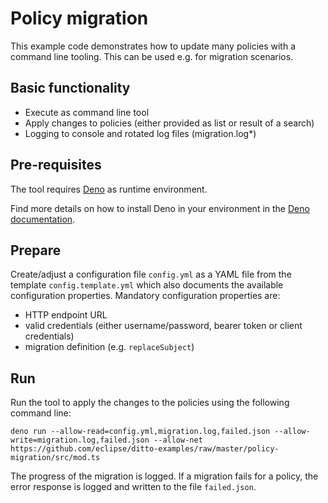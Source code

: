 # Policy migration

This example code demonstrates how to update many policies with a command line
tooling. This can be used e.g. for migration scenarios.

## Basic functionality

- Execute as command line tool
- Apply changes to policies (either provided as list or result of a search)
- Logging to console and rotated log files (migration.log*)

## Pre-requisites

The tool requires [Deno](https://deno.land/) as runtime environment.

Find more details on how to install Deno in your environment in the
[Deno documentation](https://deno.land/#installation).

## Prepare

Create/adjust a configuration file `config.yml` as a YAML file from the template
`config.template.yml` which also documents the available configuration
properties. Mandatory configuration properties are:

- HTTP endpoint URL
- valid credentials (either username/password, bearer token or client
  credentials)
- migration definition (e.g. `replaceSubject`)

## Run

Run the tool to apply the changes to the policies using the following command
line:

```
deno run --allow-read=config.yml,migration.log,failed.json --allow-write=migration.log,failed.json --allow-net https://github.com/eclipse/ditto-examples/raw/master/policy-migration/src/mod.ts
```

The progress of the migration is logged. If a migration fails for a policy, the
error response is logged and written to the file `failed.json`.
